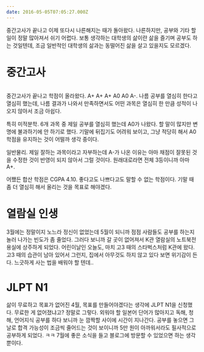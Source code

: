 ```yaml
---
date: 2016-05-05T07:05:27.000Z
---
```


<p>중간고사가 끝나고 이제 또다시 나른해지는 때가 돌아왔다. 나른하지만, 공부와 기타 할 일이 정말 많아져서 쉬기 어렵다. 보통 생각하는 대학생의 삶이란 삶을 즐기며 공부도 하는 것일텐데, 조금 일반적인 대학생의 삶과는 동떨어진 삶을 살고 있을지도 모르겠다.</p>
<h1 id="">중간고사</h1>
<p><img src="https://static.sojin.io/images/migrated-photos/2016/05/----.png" alt=""></p>
<p>중간고사가 끝나고 학점이 올라왔다. A+ A+ A+ A0 A0 A-. 나름 공부를 열심히 한다고 열심히 했는데, 나름 결과가 나와서 만족하면서도 어떤 과목은 열심히 한 만큼 성적이 나오지 않아서 조금 아쉽다.</p>
<p>특히 미적분학. 6개 과목 중 제일 공부를 열심히 했는데 A0가 나왔다. 할 말이 많지만 변명에 불과하기에 안 하기로 했다. 기말에 뒤집기도 어려워 보이고, 그냥 적당히 해서 A0 학점을 유지하는 것이 어떨까 생각 중이다.</p>
<p>일반물리. 제일 잘하는 과목이라고 자부하는데 A-가 나온 이유는 아마 채점이 잘못된 것을 수정한 것이 반영이 되지 않아서 그럴 것이다. 원래대로라면 전체 3등이니까 아마 A+.</p>
<p>어쨌든 합산 학점은 CGPA 4.10. 좋다고도 나쁘다고도 말할 수 없는 학점이다. 기말 때 좀 더 열심히 해서 올리는 것을 목표로 해야겠다.</p>
<h1 id="">열람실 인생</h1>
<p>3월에는 정말이지 노느라 정신이 없었는데 5월이 되니까 점점 사람들도 공부를 하는지 놀러 나가는 빈도가 좀 줄었다. 그러다 보니까 갈 곳이 없어져서 K관 열람실의 노트북전용실에 상주하게 되었다. 어린이날인 오늘도, 마치 고3 때의 스타벅스처럼 K관에 왔다.  고3 때의 습관이 남아 있어서 그런지, 집에서 아무것도 하지 않고 있다 보면 위기감이 든다. 느긋하게 사는 법을 배워야 할 텐데..</p>
<h1 id="jlptn1">JLPT N1</h1>
<p>삶이 무료하고 목표가 없어진 4월, 목표를 만들어야겠다는 생각에 JLPT N1을 신청했다. 무료한 게 없어졌냐고? 정말로 그렇다. 외워야 할 일본어 단어가 많아지고 독해, 청해, 언어지식 공부를 하다 보니까 눈 깜짝할 사이에 시간이 지나간다. 공부를 놓으면 그 날로 합격 가능성이 조금씩 줄어드는 것이 보이니까 5만 원이 아까워서라도 필사적으로 공부하게 되었다. ㅋㅋ 7월에 좋은 소식을 들고 블로그에 방문할 수 있었으면 하는 생각뿐이다.</p>
